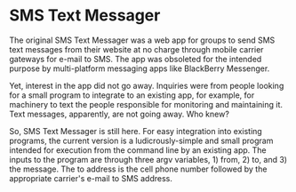 # SMS Text Messager

The original SMS Text Messager was a web app for groups to send SMS text messages from their website at no charge through mobile carrier gateways for e-mail to SMS. The app was obsoleted for the intended purpose by multi-platform messaging apps like BlackBerry Messenger.

Yet, interest in the app did not go away. Inquiries were from people looking for a small program to integrate to an existing app, for example, for machinery to text the people responsible for monitoring and maintaining it. Text messages, apparently, are not going away. Who knew?

So, SMS Text Messager is still here. For easy integration into existing programs, the current version is a ludicrously-simple and small program intended for execution from the command line by an existing app. The inputs to the program are through three argv variables, 1) from, 2) to, and 3) the message. The to address is the cell phone number followed by the appropriate carrier's e-mail to SMS address.
